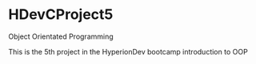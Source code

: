 # HDevCProject5
Object Orientated Programming

This is the 5th project in the HyperionDev bootcamp introduction to OOP
